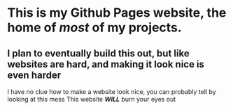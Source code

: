 # This is my Github Pages website, the home of *most* of my projects.

I plan to **eventually** build this out, but like websites are hard, and making it look nice is even harder
---
I have no clue how to make a website look nice, you can probably tell by looking at this mess
This website ***WILL*** burn your eyes out